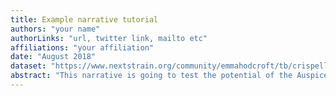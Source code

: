```yaml
---
title: Example narrative tutorial
authors: "your name"
authorLinks: "url, twitter link, mailto etc"
affiliations: "your affiliation"
date: "August 2018"
dataset: "https://www.nextstrain.org/community/emmahodcroft/tb/crispell?c=host&l=unrooted&p=grid"
abstract: "This narrative is going to test the potential of the Auspice narrative functionality using the publicly available North American mumps dataset."
---
```

